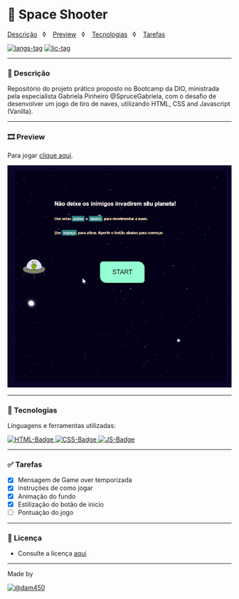 # 👾 Space Shooter

[Descrição](#-descrição)&nbsp;&nbsp;&nbsp;◊&nbsp;&nbsp;&nbsp; 
[Preview](#%EF%B8%8F-preview)&nbsp;&nbsp;&nbsp;◊&nbsp;&nbsp;&nbsp;
[Tecnologias](#-tecnologias)&nbsp;&nbsp;&nbsp;◊&nbsp;&nbsp;&nbsp;
[Tarefas](#-tarefas) 


[![langs-tag][langs]](#) [![lic-tag][license]](#-licença)

---
### 📌 Descrição

Repositório do projeto prático proposto no Bootcamp da DIO, ministrada pela especialista Gabriela Pinheiro @SpruceGabriela, com o desafio de desenvolver um jogo de tiro de naves, utilizando HTML, CSS and Javascript (Vanilla).

---
### 🎞️ Preview

Para jogar [clique aqui](https://dam450.dev/space-shooter/).

![Preview do jogo space shooter][preview]

---
### 🧰 Tecnologias 

Linguagens e ferramentas utilizadas:

[![HTML-Badge][html5] ![CSS-Badge][css3] ![JS-Badge][js]](#)

---
### ✅ Tarefas

- [x] Mensagem de Game over temporizada
- [x] instruções de como jogar
- [x] Animação do fundo
- [x] Estilização do botão de inicio
- [ ] Pontuação do jogo

---
### 📄 Licença

- Consulte a licença [aqui](./LICENSE.md)

---
Made by 

[![@dam450][ghtag]](https://github.com/dam450)

<!-- Images -->
[preview]: /docs/space.gif "Preview do jogo"
[langs]: https://img.shields.io/github/languages/count/dam450/space-shooter?style=plastic "Linguagens utilizadas"
[html5]: https://img.shields.io/badge/html5-E34F26?logo=html5&logoColor=fff&style=for-the-badge "HTML5 badge"
[css3]: https://img.shields.io/badge/css3-1572B6?logo=CSS3&logoColor=fff&style=for-the-badge "CSS3 badge"
[js]: https://img.shields.io/badge/JavaScript-F7DF1E?logo=JavaScript&logoColor=000&style=for-the-badge "javascript badge"
[ghtag]: https://img.shields.io/badge/Dam450-181717?logo=GitHub&logoColor=fff&style=for-the-badge "Dam450's GitHub Tag"
[license]: https://img.shields.io/github/license/dam450/space-shooter?style=plastic "License badge"

<!--
Sites para gerar as tags
https://shields.io/
https://simpleicons.org/
-->



